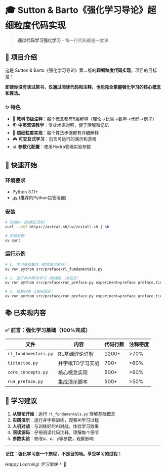 # 🎓 Sutton & Barto《强化学习导论》超细粒度代码实现

> **通过代码学习强化学习** - 每一行代码都是一堂课

## 📖 项目介绍

这是 Sutton & Barto《强化学习导论》第二版的**超细粒度代码实现**。项目的目标是：

**即使你没有读过原书，仅通过阅读代码和注释，也能完全掌握强化学习的核心概念和算法。**

### ✨ 特色

- 📝 **教科书级注释**：每个概念都有5层解释（理论→比喻→数学→代码→例子）
- 🌏 **中英双语教学**：专业术语对照，便于理解和记忆
- 🔬 **超细粒度实现**：每个算法步骤都有详细解释
- 🎮 **可交互式学习**：包含可运行的演示和游戏
- 📊 **参数化配置**：使用Hydra管理实验参数

## 🚀 快速开始

### 环境要求

- Python 3.11+
- [uv](https://github.com/astral-sh/uv) (推荐的Python包管理器)

### 安装

```bash
# 安装uv（如果还没有）
curl -LsSf https://astral.sh/uv/install.sh | sh

# 安装依赖
uv sync
```

### 运行示例

```bash
# 1. 学习基础概念（前言理论部分）
uv run python src/preface/rl_fundamentals.py

# 2. 运行井字棋TD学习（快速版，10回合）
uv run python src/preface/run_preface.py experiment=preface preface.tictactoe.episodes=10

# 3. 完整训练（1000回合）
uv run python src/preface/run_preface.py experiment=preface preface.tictactoe.episodes=1000
```

## 📚 已实现内容

### ✅ 前言：强化学习基础（100%完成）

| 文件 | 内容 | 代码行数 | 注释密度 |
|------|------|----------|----------|
| `rl_fundamentals.py` | RL基础理论详解 | 1200+ | >70% |
| `tictactoe.py` | 井字棋TD学习实战 | 700+ | >60% |
| `core_concepts.py` | 核心概念实现 | 500+ | >60% |
| `run_preface.py` | 集成演示脚本 | 500+ | >50% |

## 📖 学习建议

1. **从理论开始**：运行 `rl_fundamentals.py` 理解基础概念
2. **实践演示**：运行井字棋训练，观察AI学习过程
3. **人机对战**：与训练好的AI对战，体验学习效果
4. **阅读源码**：仔细阅读代码注释，理解每个细节
5. **参数实验**：修改α、ε、γ等参数，观察影响

---

**记住：强化学习是一个旅程，不是目的地。享受学习的过程！**

*Happy Learning! 学习愉快！* 🚀
